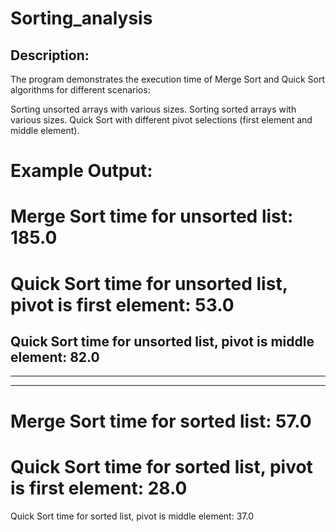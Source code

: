 # Sorting_analysis
## Description:
The program demonstrates the execution time of Merge Sort and Quick Sort algorithms for different scenarios:

Sorting unsorted arrays with various sizes.
Sorting sorted arrays with various sizes.
Quick Sort with different pivot selections (first element and middle element).

# Example Output:
Merge Sort time for unsorted list:
185.0
==================================
Quick Sort time for unsorted list, pivot is first element:
53.0
==================================
Quick Sort time for unsorted list, pivot is middle element:
82.0
--------------------------------------------------------
--------------------------------------------------------
--------------------------------------------------------
Merge Sort time for sorted list:
57.0
==================================
Quick Sort time for sorted list, pivot is first element:
28.0
==================================
Quick Sort time for sorted list, pivot is middle element:
37.0
